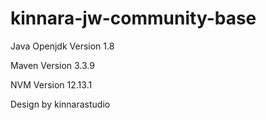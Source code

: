 # kinnara-jw-community-base


Java Openjdk Version 1.8

Maven Version 3.3.9

NVM Version 12.13.1


Design by kinnarastudio
